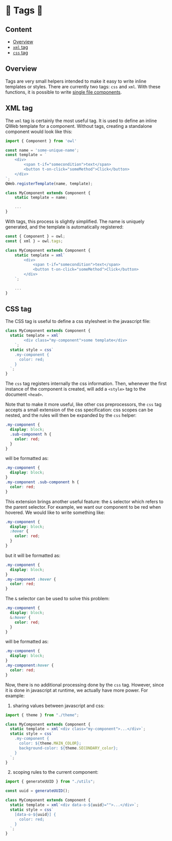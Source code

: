 # 🦉 Tags 🦉

## Content

- [Overview](#overview)
- [`xml` tag](#xml-tag)
- [`css` tag](#css-tag)

## Overview

Tags are very small helpers intended to make it easy to write inline templates
or styles. There are currently two tags: `css` and `xml`. With these functions,
it is possible to write [single file components](../learning/how_to_write_sfc.md).

## XML tag

The `xml` tag is certainly the most useful tag. It is used to define an inline
QWeb template for a component. Without tags, creating a standalone component
would look like this:

```js
import { Component } from 'owl'

const name = 'some-unique-name';
const template = `
    <div>
        <span t-if="somecondition">text</span>
        <button t-on-click="someMethod">Click</button>
    </div>
`;
QWeb.registerTemplate(name, template);

class MyComponent extends Component {
    static template = name;

    ...
}
```

With tags, this process is slightly simplified. The name is uniquely generated,
and the template is automatically registered:

```js
const { Component } = owl;
const { xml } = owl.tags;

class MyComponent extends Component {
    static template = xml`
        <div>
            <span t-if="somecondition">text</span>
            <button t-on-click="someMethod">Click</button>
        </div>
    `;

    ...
}
```

## CSS tag

The CSS tag is useful to define a css stylesheet in the javascript file:

```js
class MyComponent extends Component {
  static template = xml`
        <div class="my-component">some template</div>
    `;
  static style = css`
    .my-component {
      color: red;
    }
  `;
}
```

The `css` tag registers internally the css information. Then, whenever the first
instance of the component is created, will add a `<style>` tag to the document
`<head>`.

Note that to make it more useful, like other css preprocessors, the `css` tag
accepts a small extension of the css specification: css scopes can be nested,
and the rules will then be expanded by the `css` helper:

```scss
.my-component {
  display: block;
  .sub-component h {
    color: red;
  }
}
```

will be formatted as:

```css
.my-component {
  display: block;
}
.my-component .sub-component h {
  color: red;
}
```

This extension brings another useful feature: the `&` selector which refers to
the parent selector. For example, we want our component to be red when hovered.
We would like to write something like:

```scss
.my-component {
  display: block;
  :hover {
    color: red;
  }
}
```

but it will be formatted as:

```css
.my-component {
  display: block;
}
.my-component :hover {
  color: red;
}
```

The `&` selector can be used to solve this problem:

```scss
.my-component {
  display: block;
  &:hover {
    color: red;
  }
}
```

will be formatted as:

```css
.my-component {
  display: block;
}
.my-component:hover {
  color: red;
}
```

Now, there is no additional processing done by the `css` tag. However, since it
is done in javascript at runtime, we actually have more power. For example:

1. sharing values between javascript and css:

```js
import { theme } from "./theme";

class MyComponent extends Component {
  static template = xml`<div class="my-component">...</div>`;
  static style = css`
    .my-component {
      color: ${theme.MAIN_COLOR};
      background-color: ${theme.SECONDARY_color};
    }
  `;
}
```

2. scoping rules to the current component:

```js
import { generateUUID } from "./utils";

const uuid = generateUUID();

class MyComponent extends Component {
  static template = xml`<div data-o-${uuid}="">...</div>`;
  static style = css`
    [data-o-${uuid}] {
      color: red;
    }
  `;
}
```
